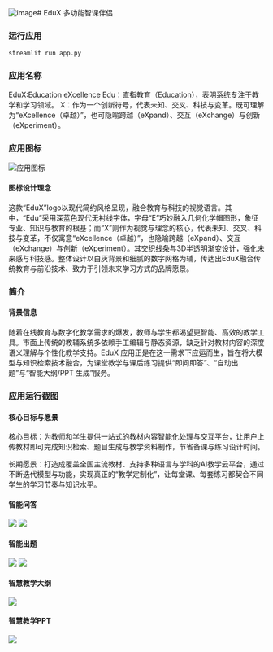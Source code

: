![image](https://github.com/user-attachments/assets/3b49f52b-b976-4c64-9c6b-026ef32d7e2a)# EduX 多功能智课伴侣

### 运行应用

```bash
streamlit run app.py
```

### 应用名称

EduX:Education eXcellence
Edu：直指教育（Education），表明系统专注于教学和学习领域。
X：作为一个创新符号，代表未知、交叉、科技与变革。既可理解为“eXcellence（卓越）”，也可隐喻跨越（eXpand）、交互（eXchange）与创新（eXperiment）。

### 应用图标

![应用图标](https://openi.pcl.ac.cn/STRUGGLE/mindspore_2.3/raw/commit/6bdebed3709bee8b9b646b996b2105bbca8dfafb/EduX.png)

#### 图标设计理念
这款“EduX”logo以现代简约风格呈现，融合教育与科技的视觉语言。其中，“Edu”采用深蓝色现代无衬线字体，字母“E”巧妙融入几何化学帽图形，象征专业、知识与教育的根基；而“X”则作为视觉与理念的核心，代表未知、交叉、科技与变革，不仅寓意“eXcellence（卓越）”，也隐喻跨越（eXpand）、交互（eXchange）与创新（eXperiment）。其交织线条与3D半透明渐变设计，强化未来感与科技感。整体设计以白灰背景和细腻的数字网格为辅，传达出EduX融合传统教育与前沿技术、致力于引领未来学习方式的品牌愿景。

### 简介
#### 背景信息
随着在线教育与数字化教学需求的爆发，教师与学生都渴望更智能、高效的教学工具。市面上传统的教辅系统多依赖手工编辑与静态资源，缺乏针对教材内容的深度语义理解与个性化教学支持。EduX 应用正是在这一需求下应运而生，旨在将大模型与知识检索技术融合，为课堂教学与课后练习提供“即问即答”、“自动出题”与“智能大纲/PPT 生成”服务。

### 应用运行截图
#### 核心目标与愿景
核心目标：为教师和学生提供一站式的教材内容智能化处理与交互平台，让用户上传教材即可完成知识检索、题目生成与教学资料制作，节省备课与练习设计时间。

长期愿景：打造成覆盖全国主流教材、支持多种语言与学科的AI教学云平台，通过不断迭代模型与功能，实现真正的“教学定制化”，让每堂课、每套练习都契合不同学生的学习节奏与知识水平。

#### 智能问答
![](https://openi.pcl.ac.cn/STRUGGLE/mindspore_2.3/raw/branch/master/1.jpg)
![](https://openi.pcl.ac.cn/STRUGGLE/mindspore_2.3/raw/branch/master/2.jpg)

#### 智能出题
![](https://openi.pcl.ac.cn/STRUGGLE/mindspore_2.3/raw/branch/master/3.jpg)
![](https://openi.pcl.ac.cn/STRUGGLE/mindspore_2.3/raw/branch/master/4.jpg)

#### 智慧教学大纲
![](https://openi.pcl.ac.cn/STRUGGLE/mindspore_2.3/raw/branch/master/5.jpg)
#### 智慧教学PPT
![](https://openi.pcl.ac.cn/STRUGGLE/mindspore_2.3/raw/branch/master/6.jpg)
